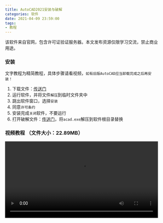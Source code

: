 ```yaml
---
title: AutoCAD2021安装与破解
categories: 软件
date: 2021-04-09 23:59:00
tags:
- 教程
---
```


  该软件来自官网，包含许可证验证服务器。本文发布资源仅限学习交流，禁止商业用途。

### 安装

文字教程为精简教程，具体步骤请看视频，`如有旧版AutoCAD应当卸载完成之后再安装！`

1. 下载文件：[传送门](http://trial2.autodesk.com/NetSWDLD/2021/ACD/9046B381-E756-4D38-A7EF-FAD07F4456E6/SFX/AutoCAD_2021_Simplified_Chinese_Win_64bit_dlm.sfx.exe)
2. 运行软件，并将文件`解压`到临时文件夹中
3. 跳出软件窗口，选择`安装`
4. 同意`许可条约`
5. 安装完成`关闭`软件，不要运行
6. 打开破解文件：[传送门](https://drive.scorain.com/个人仓库/软件/AutoCAD_2021破解文件.zip)，将`acad.exe`解压到软件根目录替换

### 视频教程 （文件大小：22.89MB）

<video id="movies" src="https://file.nmb.show/view.php/63e6a7223c47f2e4f35bbd5700dcbf22.mp4" autobuffer="true" controls="" width="100%"></video>